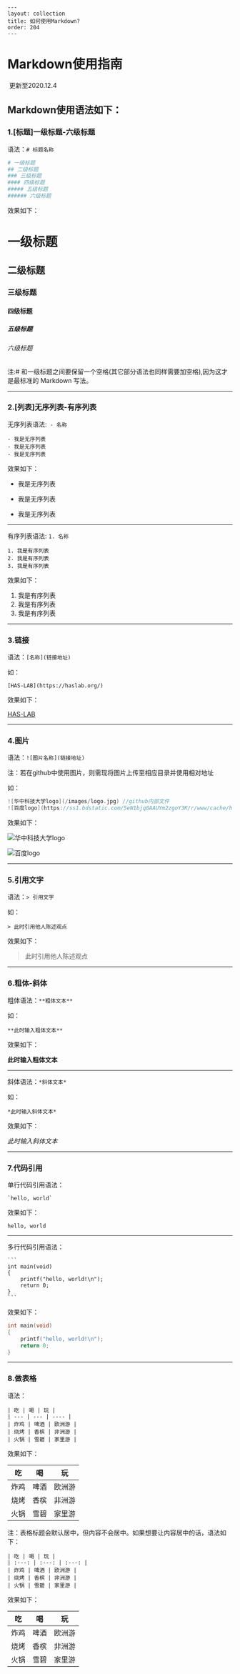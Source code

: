 ```
---
layout: collection
title: 如何使用Markdown?
order: 204
---
```

# Markdown使用指南

​	更新至2020.12.4

## Markdown使用语法如下：

### 1.[标题]一级标题-六级标题

语法：`# 标题名称`

```bash
# 一级标题
## 二级标题
### 三级标题
#### 四级标题
##### 五级标题
###### 六级标题
```

效果如下：

# 一级标题

## 二级标题

### 三级标题

#### 四级标题

##### 五级标题

###### 六级标题

注:# 和一级标题之间要保留一个空格(其它部分语法也同样需要加空格),因为这才是最标准的 Markdown 写法。

---

### 2.[列表]无序列表-有序列表

无序列表语法:` - 名称`

```undefined
- 我是无序列表
- 我是无序列表
- 我是无序列表
```

效果如下：

- 我是无序列表

- 我是无序列表

- 我是无序列表

---

有序列表语法: `1. 名称`

```undefined
1. 我是有序列表
2. 我是有序列表
3. 我是有序列表
```

效果如下：

1. 我是有序列表
2. 我是有序列表
3. 我是有序列表

---

### 3.链接

语法：`[名称](链接地址)`

如：

```
[HAS-LAB](https://haslab.org/)
```

效果如下：

[HAS-LAB](https://haslab.org)

---

### 4.图片

语法：`![图片名称](链接地址)`

注：若在github中使用图片，则需现将图片上传至相应目录并使用相对地址

如：

```cpp
![华中科技大学logo](/images/logo.jpg)	//github内部文件
![百度logo](https://ss1.bdstatic.com/5eN1bjq8AAUYm2zgoY3K/r/www/cache/holiday/habo/res/doodle/11.png) //网页资源文件
```

效果如下：

![华中科技大学logo](/images/logo.jpg)

![百度logo](https://ss1.bdstatic.com/5eN1bjq8AAUYm2zgoY3K/r/www/cache/holiday/habo/res/doodle/11.png)

---

### 5.引用文字

语法：`> 引用文字`

如：

```
> 此时引用他人陈述观点
```

效果如下：

> 此时引用他人陈述观点

---

### 6.粗体-斜体

粗体语法：```**粗体文本**```

如：

```
**此时输入粗体文本**
```

效果如下：

**此时输入粗体文本**

---

斜体语法：`*斜体文本*`

如：

```
*此时输入斜体文本*
```

效果如下：

*此时输入斜体文本*

---

### 7.代码引用

单行代码引用语法：

```
`hello, world`
```

效果如下：

`hello, world`

---

多行代码引用语法：

```
​```
int main(void)
{
	printf("hello, world!\n");
	return 0;
}
​```
```

效果如下：

```c++
int main(void)
{
	printf("hello, world!\n");
	return 0;
}
```

---

### 8.做表格

语法：

```
| 吃 | 喝 | 玩 |
| --- | --- | ---- |
| 炸鸡 | 啤酒 | 欧洲游 |
| 烧烤 | 香槟 | 非洲游 |
| 火锅 | 雪碧 | 家里游 |
```

效果如下：

| 吃   | 喝   | 玩     |
| ---- | ---- | ------ |
| 炸鸡 | 啤酒 | 欧洲游 |
| 烧烤 | 香槟 | 非洲游 |
| 火锅 | 雪碧 | 家里游 |

注：表格标题会默认居中，但内容不会居中。如果想要让内容居中的话，语法如下：

```
| 吃 | 喝 | 玩 |
| :---: | :---: | :---: |
| 炸鸡 | 啤酒 | 欧洲游 |
| 烧烤 | 香槟 | 非洲游 |
| 火锅 | 雪碧 | 家里游 |
```

效果如下：

|  吃  |  喝  |   玩   |
| :--: | :--: | :----: |
| 炸鸡 | 啤酒 | 欧洲游 |
| 烧烤 | 香槟 | 非洲游 |
| 火锅 | 雪碧 | 家里游 |


